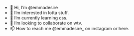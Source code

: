 - 👋 Hi, I’m @emmadesire
- 👀 I’m interested in lotta stuff.
- 🌱 I’m currently learning css.
- 💞️ I’m looking to collaborate on wtv.
- 📫 How to reach me @emmadesire_ on instagram or here.

<!---
emmadesire/emmadesire is a ✨ special ✨ repository because its `README.md` (this file) appears on your GitHub profile.
You can click the Preview link to take a look at your changes.
--->
